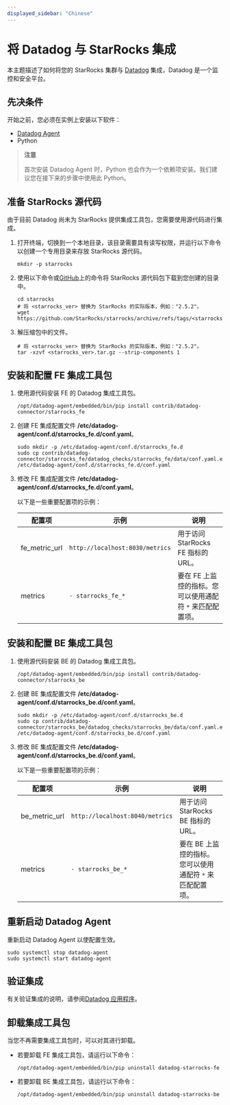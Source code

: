 ```yaml
---
displayed_sidebar: "Chinese"
---
```


# 将 Datadog 与 StarRocks 集成

本主题描述了如何将您的 StarRocks 集群与 [Datadog](https://www.datadoghq.com/) 集成，Datadog 是一个监控和安全平台。

## 先决条件

开始之前，您必须在实例上安装以下软件：

- [Datadog Agent](https://docs.datadoghq.com/getting_started/agent/)
- Python

> **注意**
>
> 首次安装 Datadog Agent 时，Python 也会作为一个依赖项安装。我们建议您在接下来的步骤中使用此 Python。

## 准备 StarRocks 源代码

由于目前 Datadog 尚未为 StarRocks 提供集成工具包，您需要使用源代码进行集成。

1. 打开终端，切换到一个本地目录，该目录需要具有读写权限，并运行以下命令以创建一个专用目录来存放 StarRocks 源代码。

    ```shell
    mkdir -p starrocks
    ```

2. 使用以下命令或[GitHub](https://github.com/StarRocks/starrocks/tags)上的命令将 StarRocks 源代码包下载到您创建的目录中。

    ```shell
    cd starrocks
    # 将 <starrocks_ver> 替换为 StarRocks 的实际版本，例如："2.5.2"。
    wget https://github.com/StarRocks/starrocks/archive/refs/tags/<starrocks_ver>.tar.gz
    ```

3. 解压缩包中的文件。

    ```shell
    # 将 <starrocks_ver> 替换为 StarRocks 的实际版本，例如："2.5.2"。
    tar -xzvf <starrocks_ver>.tar.gz --strip-components 1
    ```

## 安装和配置 FE 集成工具包

1. 使用源代码安装 FE 的 Datadog 集成工具包。

    ```shell
    /opt/datadog-agent/embedded/bin/pip install contrib/datadog-connector/starrocks_fe
    ```

2. 创建 FE 集成配置文件 **/etc/datadog-agent/conf.d/starrocks_fe.d/conf.yaml**。

    ```shell
    sudo mkdir -p /etc/datadog-agent/conf.d/starrocks_fe.d
    sudo cp contrib/datadog-connector/starrocks_fe/datadog_checks/starrocks_fe/data/conf.yaml.example /etc/datadog-agent/conf.d/starrocks_fe.d/conf.yaml
    ```

3. 修改 FE 集成配置文件 **/etc/datadog-agent/conf.d/starrocks_fe.d/conf.yaml**。

    以下是一些重要配置项的示例：

    | **配置项** | **示例** | **说明** |
    | -------------------------------------- | ------------ | ------------------------------------------------------------ |
    | fe_metric_url | `http://localhost:8030/metrics` | 用于访问 StarRocks FE 指标的 URL。 |
    | metrics | `- starrocks_fe_*` | 要在 FE 上监控的指标。您可以使用通配符 `*` 来匹配配置项。 |

## 安装和配置 BE 集成工具包

1. 使用源代码安装 BE 的 Datadog 集成工具包。

    ```shell
    /opt/datadog-agent/embedded/bin/pip install contrib/datadog-connector/starrocks_be
    ```

2. 创建 BE 集成配置文件 **/etc/datadog-agent/conf.d/starrocks_be.d/conf.yaml**。

    ```shell
    sudo mkdir -p /etc/datadog-agent/conf.d/starrocks_be.d
    sudo cp contrib/datadog-connector/starrocks_be/datadog_checks/starrocks_be/data/conf.yaml.example /etc/datadog-agent/conf.d/starrocks_be.d/conf.yaml
    ```

3. 修改 BE 集成配置文件 **/etc/datadog-agent/conf.d/starrocks_be.d/conf.yaml**。

    以下是一些重要配置项的示例：

    | **配置项** | **示例** | **说明** |
    | -------------------------------------- | ------------ | ------------------------------------------------------------ |
    | be_metric_url | `http://localhost:8040/metrics` | 用于访问 StarRocks BE 指标的 URL。 |
    | metrics | `- starrocks_be_*` | 要在 BE 上监控的指标。您可以使用通配符 `*` 来匹配配置项。 |

## 重新启动 Datadog Agent

重新启动 Datadog Agent 以使配置生效。

```shell
sudo systemctl stop datadog-agent
sudo systemctl start datadog-agent
```

## 验证集成

有关验证集成的说明，请参阅[Datadog 应用程序](https://docs.datadoghq.com/getting_started/application/)。

## 卸载集成工具包

当您不再需要集成工具包时，可以对其进行卸载。

- 若要卸载 FE 集成工具包，请运行以下命令：

  ```shell
  /opt/datadog-agent/embedded/bin/pip uninstall datadog-starrocks-fe
  ```

- 若要卸载 BE 集成工具包，请运行以下命令：

  ```shell
  /opt/datadog-agent/embedded/bin/pip uninstall datadog-starrocks-be
  ```